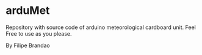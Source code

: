 # arduMet

Repository with source code of arduino meteorological cardboard unit.
Feel Free to use as you please.

By Filipe Brandao
